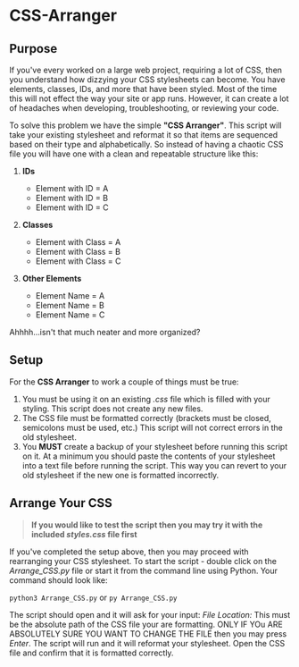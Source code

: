 # CSS-Arranger

## Purpose

If you've every worked on a large web project, requiring a lot of CSS, then you understand how dizzying your CSS stylesheets can become. You have elements, classes, IDs, and more that have been styled. Most of the time this will not effect the way your site or app runs. However, it can create a lot of headaches when developing, troubleshooting, or reviewing your code.

To solve this problem we have the simple __"CSS Arranger"__. This script will take your existing stylesheet and reformat it so that items are sequenced based on their type and alphabetically. So instead of having a chaotic CSS file you will have one with a clean and repeatable structure like this:

1. __IDs__

    * Element with ID = A
    * Element with ID = B
    * Element with ID = C
    
2. __Classes__

    * Element with Class = A
    * Element with Class = B
    * Element with Class = C

3. __Other Elements__

    * Element Name = A
    * Element Name = B
    * Element Name = C

Ahhhh...isn't that much neater and more organized?

## Setup

For the __CSS Arranger__ to work a couple of things must be true:

1. You must be using it on an existing _.css_ file which is filled with your styling. This script does not create any new files.
2. The CSS file must be formatted correctly (brackets must be closed, semicolons must be used, etc.) This script will not correct errors in the old stylesheet.
3. You __MUST__ create a backup of your stylesheet before running this script on it. At a minimum you should paste the contents of your stylesheet into a text file before running the script. This way you can revert to your old stylesheet if the new one is formatted incorrectly.

## Arrange Your CSS

> __If you would like to test the script then you may try it with the included _styles.css_ file first__

If you've completed the setup above, then you may proceed with rearranging your CSS stylesheet. To start the script - double click on the _Arrange_CSS.py_ file or start it from the command line using Python. Your command should look like:

`python3 Arrange_CSS.py` or `py Arrange_CSS.py`

The script should open and it will ask for your input: _File Location:_ This must be the absolute path of the CSS file your are formatting. ONLY IF YOu ARE ABSOLUTELY SURE YOU WANT TO CHANGE THE FILE then you may press _Enter_. The script will run and it will reformat your stylesheet. Open the CSS file and confirm that it is formatted correctly.
